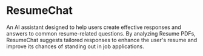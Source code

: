 # ResumeChat
An AI assistant designed to help users create effective responses and answers to common resume-related questions. By analyzing Resume PDFs, ResumeChat suggests tailored responses to enhance the user's resume and improve its chances of standing out in job applications.
